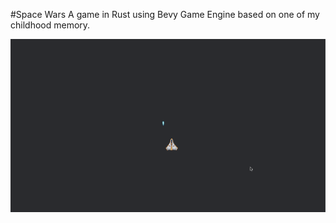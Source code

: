 #Space Wars
A game in Rust using Bevy Game Engine based on one of my childhood memory.

![](https://github.com/Adesh-Pandey/bevy_spacewars/blob/main/assets/space.gif)
